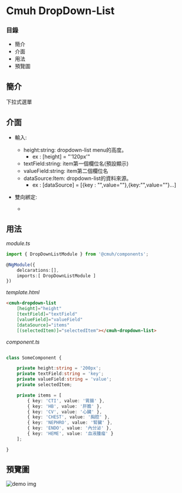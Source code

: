 # Cmuh DropDown-List

### 目錄

  - 簡介
  - 介面
  - 用法
  - 預覽圖
  
## 簡介

  下拉式選單
  
## 介面

- 輸入:
    - height:string: dropdown-list menu的高度。
        -  ex : [height] = "'120px'"
    - textField:string: item第一個欄位名(預設顯示)
    - valueField:string: item第二個欄位名
    - dataSource:Item: dropdown-list的資料來源。
        -  ex : [dataSource] = [{key : "",value=""},{key:"",value=""}...]
    
- 雙向綁定:
    - [(selectedItem)]: 選中的item物件，同時也是預設顯示的物件。
    
## 用法
_module.ts_

```ts
import { DropDownListModule } from '@cmuh/components';

@NgModule({
    delcarations:[],
    imports:[ DropDownListModule ]
})
```

_template.html_

```html
<cmuh-dropdown-list 
    [height]="height" 
    [textField]="textField"
    [valueField]="valueField"
    [dataSource]="items"
    [(selectedItem)]="selectedItem"></cmuh-dropdown-list>
```
_component.ts_

```ts

class SomeComponent {

    private height:string = '200px';
    private textField:string = 'key';
    private valueField:string = 'value';
    private selectedItem;

    private items = [
        { key: 'CTI', value: '胃腸' },
        { key: 'HB', value: '肝膽' },
        { key: 'CV', value: '心臟' },
        { key: 'CHEST', value: '胸腔' },
        { key: 'NEPHRO', value: '腎臟' },
        { key: 'ENDO', value: '內分泌' },
        { key: 'HEME', value: '血液腫瘤' }
    ];

}
```

## 預覽圖
![demo img](http://i.imgur.com/tDkwVDy.png)
